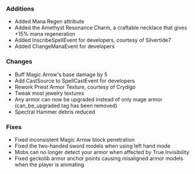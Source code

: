 ### Additions
- Added Mana Regen attribute
- Added the Amethyst Resonance Charm, a craftable necklace that gives +15% mana regeneration
- Added InscribeSpellEvent for developers, courtesy of Silvertide7
- Added ChangeManaEvent for developers

### Changes
- Buff Magic Arrow's base damage by 5
- Add CastSource to SpellCastEvent for developers
- Rework Priest Armor Texture, courtesy of Crydigo
- Tweak most jewelry textures
- Any armor can now be upgraded instead of only mage armor (can_be_upgraded tag has been removed)
- Spectral Hammer debris reduced 

### Fixes
- Fixed inconsistent Magic Arrow block penetration
- Fixed the two-handed sword models when using left hand mode
- Mobs can no longer detect your armor when affected by True Invisibility
- Fixed geckolib armor anchor points causing misaligned armor models when the player is animating